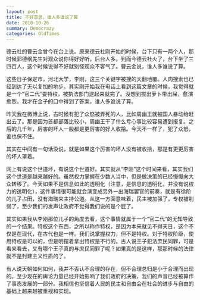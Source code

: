 ```yaml
---
layout: post
title: 不好意思，谁人多谁说了算
date: 2010-10-26
summary: Democrazy
categories: OldTimes
---
```


德云社的曹云金曾今在台上说。原来德云社刚开始的时候，台下只有一两个人，那时候郭德纲先生对观众说你得好好听，后台人多。到而今德云社火了，台下坐了三四百人，这个时候说得不好就别怪观众不客气了。曹云金说，谁人多谁说了算。

这些日子保定市，河北大学，李刚，这三个关键字被搜的天翻地覆。人肉搜索也已经到达了无以复加的地步。其实刚开始我在电话上看到这篇文章的时候，我觉得就是一个“官二代”耍特权，被执法部门逮起来就完了。没想到拔出萝卜带出屎，愈演愈烈。我才在金子的口中得到了答案，谁人多谁说了算。

昨天我在微博上说，古时候有犯了众怒被弄死的人，比如周幽王就被国人暴动给赶出去了。那是因为首都部落比较小，周幽王干了什么亏心事比较容易遭到报复。之后的几千年，厉害的坏人一般都是更厉害的好人收拾。今天不一样了，犯了众怒，谁也保不住。

其实在中间有一句话没说，就是如果这个厉害的坏人没有被收拾，那是有更更厉害的坏人罩着。

网上有说这个世道坏，有说这个世道好。其实就从“李刚”这个时间来看，其实我们这个世道是越来越好的。虽然权力掌握在少数人当中，但是做决策的已经慢慢向大众转移了。今天如果不是信息如此的透明化（注意，是信息的透明化，并没有说权力的透明化），这件事情很可能就会演变成另外一出海瑞罢官的前奏，就是有徐阶的儿子占田，没有海瑞来主持公道。从这一方面意味着，民主被加强了，专权被削弱了，至少我们的发声让政府不觉得我们说的是个屁了。

其实如果我从李刚那位儿子的角度去看，这个事情就属于一个“官二代”的无知导致的一个结果。特权这个东西，之所以称作特权，是因为本来就见不得天日，这个不仅是在现代，在古代也是一样。我们说掌握权力，但不是特权。对于特权阶级，使用特权是可以的，但是明摆着拿出特权是不行的。古人说王子犯法庶民同罪，可是看来看去，又有哪个王子真的与庶民同罪了呢？如果真的是这样，那那时候的法律就不是封建主义性质的了。

有人说天朝如何如何，我并不否认不合理的存在，但不合理总归是小于合理而出现的。至少现在的舆论力量已经开始影响了我们政府的决策，我们的声音已经被算作了事态发展的一部分。我相信也坚信着人民的民主和自由会在社会的进步与自由的基础上越来越被重视和实现。

